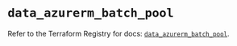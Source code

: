 # `data_azurerm_batch_pool`

Refer to the Terraform Registry for docs: [`data_azurerm_batch_pool`](https://registry.terraform.io/providers/hashicorp/azurerm/4.0.1/docs/data-sources/batch_pool).
